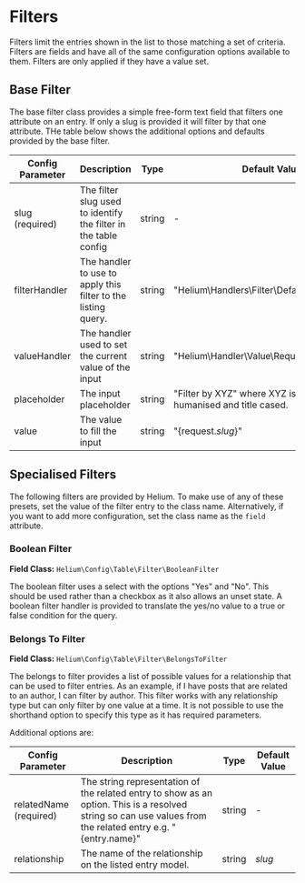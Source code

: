 

# Filters

Filters limit the entries shown in the list to those matching a set of criteria. Filters are fields and have all of the same configuration options available to them. Filters are only applied if they have a value set.

## Base Filter

The base filter class provides a simple free-form text field that filters one attribute on an entry. If only a slug is provided it will filter by that one attribute. THe table below shows the additional options and defaults provided by the base filter.

| Config Parameter | Description | Type | Default Value |
| --- | --- | --- | -- |
| slug<br>(required) | The filter slug used to identify the filter in the table config | string | - |
| filterHandler | The handler to use to apply this filter to the listing query. | string | "Helium\Handlers\Filter\DefaultFilterHandler" |
| valueHandler | The handler used to set the current value of the input | string | "Helium\Handler\Value\RequestValueHandler" |
| placeholder | The input placeholder | string | "Filter by XYZ" where XYZ is the filter slug, humanised and title cased. |
| value | The value to fill the input | string | "{request._slug_}" |

## Specialised Filters

The following filters are provided by Helium. To make use of any of these presets, set the value of the filter entry to the class name. Alternatively, if you want to add more configuration, set the class name as the `field` attribute.

### Boolean Filter

**Field Class:** `Helium\Config\Table\Filter\BooleanFilter`

The boolean filter uses a select with the options "Yes" and "No". This should be used rather than a checkbox as it also allows an unset state. A boolean filter handler is provided to translate the yes/no value to a true or false condition for the query.

### Belongs To Filter

**Field Class:** `Helium\Config\Table\Filter\BelongsToFilter`

The belongs to filter provides a list of possible values for a relationship that can be used to filter entries. As an example, if I have posts that are related to an author, I can filter by author. This filter works with any relationship type but can only filter by one value at a time. It is not possible to use the shorthand option to specify this type as it has required parameters.

Additional options are:

| Config Parameter | Description | Type | Default Value |
| --- | --- | --- | --- |
| relatedName<br>(required) | The string representation of the related entry to show as an option. This is a resolved string so can use values from the related entry e.g. "{entry.name}" | string | - |
| relationship | The name of the relationship on the listed entry model. | string | _slug_
